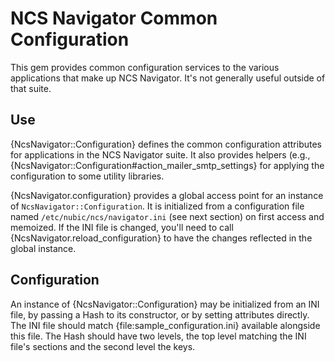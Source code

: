 NCS Navigator Common Configuration
==================================

This gem provides common configuration services to the various
applications that make up NCS Navigator. It's not generally useful
outside of that suite.

Use
---

{NcsNavigator::Configuration} defines the common configuration
attributes for applications in the NCS Navigator suite. It also
provides helpers (e.g.,
{NcsNavigator::Configuration#action_mailer_smtp_settings} for applying
the configuration to some utility libraries.

{NcsNavigator.configuration} provides a global access point for an
instance of `NcsNavigator::Configuration`. It is initialized from a
configuration file named `/etc/nubic/ncs/navigator.ini` (see next section) on
first access and memoized. If the INI file is changed, you'll need to
call {NcsNavigator.reload_configuration} to have the changes reflected
in the global instance.

Configuration
-------------

An instance of {NcsNavigator::Configuration} may be initialized from
an INI file, by passing a Hash to its constructor, or by setting
attributes directly. The INI file should match
{file:sample_configuration.ini} available alongside this file. The
Hash should have two levels, the top level matching the INI file's
sections and the second level the keys.
